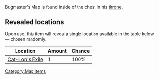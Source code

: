 Bugmaster's Map is found inside of the chest in his
[throne](Throne_of_the_Bugmaster.md "wikilink").

## Revealed locations

Upon use, this item will reveal a single location available in the table
below — chosen randomly.

| Location                                      | Amount | Chance |
|-----------------------------------------------|--------|--------|
| [Cat-Lon's Exile](Cat-Lon's_Exile.md "wikilink") | 1      | 100%   |

[Category:Map items](Category:Map_items "wikilink")